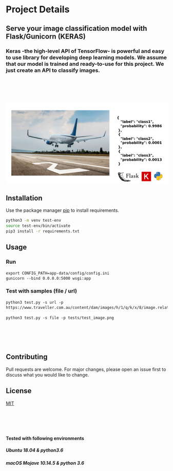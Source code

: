 # Project Details

## Serve your image classification model with Flask/Gunicorn (KERAS)

### Keras -the high-level API of TensorFlow- is powerful and easy to use library for developing deep learning models. We assume that our model is trained and ready-to-use for this project. We just create an API to classify images.

# &nbsp;


<p float="left">
  <img src="./api.png" width="600" />
</p>



## Installation

Use the package manager [pip](https://pip.pypa.io/en/stable/) to install requirements.

```bash
python3 -m venv test-env
source test-env/bin/activate
pip3 install -r requirements.txt
```

## Usage
### Run 
```
export CONFIG_PATH=app-data/config/config.ini
gunicorn --bind 0.0.0.0:5000 wsgi:app
```

### Test with samples (file / url)
```
python3 test.py -s url -p https://www.traveller.com.au/content/dam/images/h/1/q/k/x/8/image.related.articleLeadwide.620x349.h1qkx3.png/1599540163360.jpg

python3 test.py -s file -p tests/test_image.png

```

# &nbsp;

## Contributing
Pull requests are welcome. For major changes, please open an issue first to discuss what you would like to change.

## License
[MIT](https://choosealicense.com/licenses/mit/)

# &nbsp;

#### Tested with following environments

##### Ubuntu 18.04 & python3.6

##### macOS Mojave 10.14.5 & python 3.6
